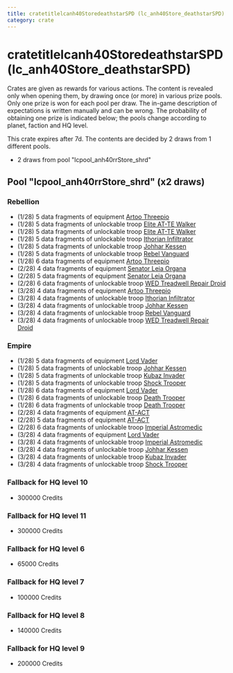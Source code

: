 ```yaml
---
title: cratetitlelcanh40StoredeathstarSPD (lc_anh40Store_deathstarSPD)
category: crate
---
```


# cratetitlelcanh40StoredeathstarSPD (lc_anh40Store_deathstarSPD)

Crates are given as rewards for various actions. The content is revealed only when opening them, by drawing once (or more) in various prize pools. Only one prize is won for each pool per draw. The in-game description of expectations is written manually and can be wrong. The probability of obtaining one prize is indicated below; the pools change according to planet, faction and HQ level.

This crate expires after 7d. The contents are decided by 2 draws from 1 different pools.
  * 2 draws from pool "lcpool_anh40rrStore_shrd"

## Pool "lcpool_anh40rrStore_shrd" (x2 draws)

### Rebellion

  * (1/28) 5 data fragments of equipment [Artoo  Threepio](eqpRebelArtoo)
  * (1/28) 5 data fragments of unlockable troop [Elite AT-TE Walker](HeroATTE)
  * (1/28) 5 data fragments of unlockable troop [Elite AT-TE Walker](HeroATTE)
  * (1/28) 5 data fragments of unlockable troop [Ithorian Infiltrator](IthorianInfiltrator)
  * (1/28) 5 data fragments of unlockable troop [Johhar Kessen](RebelJohhar)
  * (1/28) 5 data fragments of unlockable troop [Rebel Vanguard](Vanguard)
  * (1/28) 6 data fragments of equipment [Artoo  Threepio](eqpRebelArtoo)
  * (2/28) 4 data fragments of equipment [Senator Leia Organa](eqpRebelDiplomat)
  * (2/28) 5 data fragments of equipment [Senator Leia Organa](eqpRebelDiplomat)
  * (2/28) 6 data fragments of unlockable troop [WED Treadwell Repair Droid](Treadwell)
  * (3/28) 4 data fragments of equipment [Artoo  Threepio](eqpRebelArtoo)
  * (3/28) 4 data fragments of unlockable troop [Ithorian Infiltrator](IthorianInfiltrator)
  * (3/28) 4 data fragments of unlockable troop [Johhar Kessen](RebelJohhar)
  * (3/28) 4 data fragments of unlockable troop [Rebel Vanguard](Vanguard)
  * (3/28) 4 data fragments of unlockable troop [WED Treadwell Repair Droid](Treadwell)

### Empire

  * (1/28) 5 data fragments of equipment [Lord Vader](eqpEmpireLordVader)
  * (1/28) 5 data fragments of unlockable troop [Johhar Kessen](EmpireJohhar)
  * (1/28) 5 data fragments of unlockable troop [Kubaz Invader](KubazInvader)
  * (1/28) 5 data fragments of unlockable troop [Shock Trooper](Shock)
  * (1/28) 6 data fragments of equipment [Lord Vader](eqpEmpireLordVader)
  * (1/28) 6 data fragments of unlockable troop [Death Trooper](HeroDeathTrooper)
  * (1/28) 6 data fragments of unlockable troop [Death Trooper](HeroDeathTrooper)
  * (2/28) 4 data fragments of equipment [AT-ACT](eqpEmpireCargoGreatDane)
  * (2/28) 5 data fragments of equipment [AT-ACT](eqpEmpireCargoGreatDane)
  * (2/28) 6 data fragments of unlockable troop [Imperial Astromedic](R5Medic)
  * (3/28) 4 data fragments of equipment [Lord Vader](eqpEmpireLordVader)
  * (3/28) 4 data fragments of unlockable troop [Imperial Astromedic](R5Medic)
  * (3/28) 4 data fragments of unlockable troop [Johhar Kessen](EmpireJohhar)
  * (3/28) 4 data fragments of unlockable troop [Kubaz Invader](KubazInvader)
  * (3/28) 4 data fragments of unlockable troop [Shock Trooper](Shock)

### Fallback for HQ level 10

  * 300000 Credits

### Fallback for HQ level 11

  * 300000 Credits

### Fallback for HQ level 6

  * 65000 Credits

### Fallback for HQ level 7

  * 100000 Credits

### Fallback for HQ level 8

  * 140000 Credits

### Fallback for HQ level 9

  * 200000 Credits